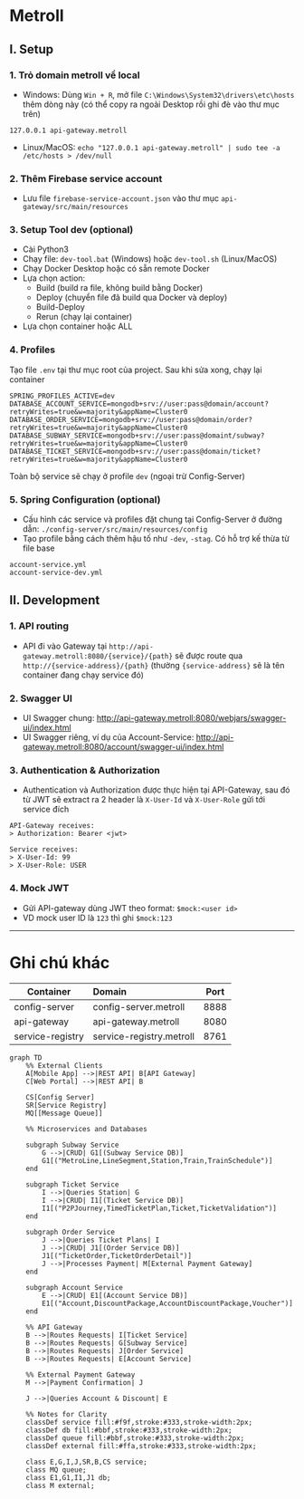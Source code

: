 # Metroll

## I. Setup

### 1. Trỏ domain metroll về local

- Windows: Dùng `Win + R`, mở file `C:\Windows\System32\drivers\etc\hosts` thêm dòng này (có thể copy ra ngoài Desktop rồi ghi đè vào thư mục trên)

```
127.0.0.1 api-gateway.metroll
```

- Linux/MacOS: `echo "127.0.0.1 api-gateway.metroll" | sudo tee -a /etc/hosts > /dev/null`

### 2. Thêm Firebase service account

- Lưu file `firebase-service-account.json` vào thư mục `api-gateway/src/main/resources`

### 3. Setup Tool dev (optional)

- Cài Python3
- Chạy file: `dev-tool.bat` (Windows) hoặc `dev-tool.sh` (Linux/MacOS)
- Chạy Docker Desktop hoặc có sẵn remote Docker
- Lựa chọn action:
  + Build (build ra file, không build bằng Docker)
  + Deploy (chuyển file đã build qua Docker và deploy)
  + Build-Deploy
  + Rerun (chạy lại container)
- Lựa chọn container hoặc ALL

### 4. Profiles
Tạo file `.env` tại thư mục root của project. Sau khi sửa xong, chạy lại container

```properties
SPRING_PROFILES_ACTIVE=dev
DATABASE_ACCOUNT_SERVICE=mongodb+srv://user:pass@domain/account?retryWrites=true&w=majority&appName=Cluster0
DATABASE_ORDER_SERVICE=mongodb+srv://user:pass@domain/order?retryWrites=true&w=majority&appName=Cluster0
DATABASE_SUBWAY_SERVICE=mongodb+srv://user:pass@domaint/subway?retryWrites=true&w=majority&appName=Cluster0
DATABASE_TICKET_SERVICE=mongodb+srv://user:pass@domain/ticket?retryWrites=true&w=majority&appName=Cluster0
```

Toàn bộ service sẽ chạy ở profile `dev` (ngoại trừ Config-Server)

### 5. Spring Configuration (optional)
- Cấu hình các service và profiles đặt chung tại Config-Server ở đường dẫn: `./config-server/src/main/resources/config`
- Tạo profile bằng cách thêm hậu tố như `-dev`, `-stag`. Có hỗ trợ kế thừa từ file base
```
account-service.yml
account-service-dev.yml
```

## II. Development

### 1. API routing
- API đi vào Gateway tại `http://api-gateway.metroll:8080/{service}/{path}` sẽ được route qua `http://{service-address}/{path}` (thường `{service-address}` sẽ là tên container đang chạy service đó)

### 2. Swagger UI
- UI Swagger chung: http://api-gateway.metroll:8080/webjars/swagger-ui/index.html
- UI Swagger riêng, ví dụ của Account-Service: http://api-gateway.metroll:8080/account/swagger-ui/index.html

### 3. Authentication & Authorization
- Authentication và Authorization được thực hiện tại API-Gateway, sau đó từ JWT sẽ extract ra 2 header là `X-User-Id` và `X-User-Role` gửi tới service đích

```
API-Gateway receives:
> Authorization: Bearer <jwt>

Service receives:
> X-User-Id: 99
> X-User-Role: USER
```

### 4. Mock JWT
- Gửi API-gateway dùng JWT theo format: `$mock:<user id>`
- VD mock user ID là `123` thì ghi `$mock:123`

---

# Ghi chú khác

| Container        | Domain                   | Port |
|------------------|:-------------------------|------|
| config-server    | config-server.metroll    | 8888 |
| api-gateway      | api-gateway.metroll      | 8080 |
| service-registry | service-registry.metroll | 8761 |

```mermaid
graph TD
    %% External Clients
    A[Mobile App] -->|REST API| B[API Gateway]
    C[Web Portal] -->|REST API| B

    CS[Config Server]
    SR[Service Registry]
    MQ[[Message Queue]]

    %% Microservices and Databases

    subgraph Subway Service
        G -->|CRUD| G1[(Subway Service DB)]
        G1[("MetroLine,LineSegment,Station,Train,TrainSchedule")]
    end

    subgraph Ticket Service
        I -->|Queries Station| G
        I -->|CRUD| I1[(Ticket Service DB)]
        I1[("P2PJourney,TimedTicketPlan,Ticket,TicketValidation")]
    end

    subgraph Order Service
        J -->|Queries Ticket Plans| I
        J -->|CRUD| J1[(Order Service DB)]
        J1[("TicketOrder,TicketOrderDetail")]
        J -->|Processes Payment| M[External Payment Gateway]
    end

    subgraph Account Service
        E -->|CRUD| E1[(Account Service DB)]
        E1[("Account,DiscountPackage,AccountDiscountPackage,Voucher")]
    end

    %% API Gateway
    B -->|Routes Requests| I[Ticket Service]
    B -->|Routes Requests| G[Subway Service]
    B -->|Routes Requests| J[Order Service]
    B -->|Routes Requests| E[Account Service]

    %% External Payment Gateway
    M -->|Payment Confirmation| J

    J -->|Queries Account & Discount| E

    %% Notes for Clarity
    classDef service fill:#f9f,stroke:#333,stroke-width:2px;
    classDef db fill:#bbf,stroke:#333,stroke-width:2px;
    classDef queue fill:#bbf,stroke:#333,stroke-width:2px;
    classDef external fill:#ffa,stroke:#333,stroke-width:2px;

    class E,G,I,J,SR,B,CS service;
    class MQ queue;
    class E1,G1,I1,J1 db;
    class M external;
```